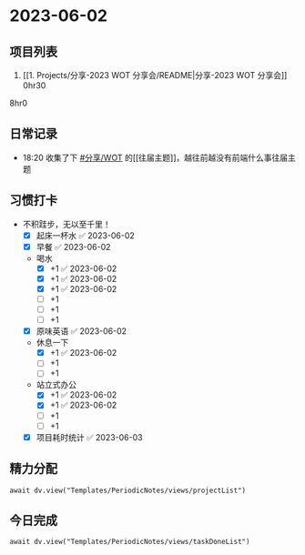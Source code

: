 # 2023-06-02

## 项目列表
1. [[1. Projects/分享-2023 WOT 分享会/README|分享-2023 WOT 分享会]] 0hr30

8hr0

## 日常记录
- 18:20 收集了下 [#分享/WOT](app://obsidian.md/index.html#%E5%88%86%E4%BA%AB/WOT) 的[[往届主题]]，越往前越没有前端什么事往届主题

## 习惯打卡
- 不积跬步，无以至千里！
	- [x] 起床一杯水 ✅ 2023-06-02
	- [x] 早餐 ✅ 2023-06-02
	-  喝水
		- [x] +1 ✅ 2023-06-02
		- [x] +1 ✅ 2023-06-02
		- [x] +1 ✅ 2023-06-02
		- [ ] +1
		- [ ] +1
		- [ ] +1
	- [x] 原味英语 ✅ 2023-06-02
	- 休息一下
		- [x] +1 ✅ 2023-06-02
		- [ ] +1
		- [ ] +1
	- 站立式办公
		- [x] +1 ✅ 2023-06-02
		- [x] +1 ✅ 2023-06-02
		- [ ] +1
		- [ ] +1
	- [x] 项目耗时统计 ✅ 2023-06-03

## 精力分配
```dataviewjs
await dv.view("Templates/PeriodicNotes/views/projectList")
```

## 今日完成
```dataviewjs
await dv.view("Templates/PeriodicNotes/views/taskDoneList")
```


